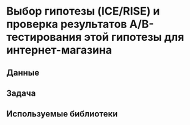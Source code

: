 # Выбор гипотезы (ICE/RISE) и проверка результатов А/В-тестирования этой гипотезы для интернет-магазина

## Данные


## Задача


## Используемые библиотеки
